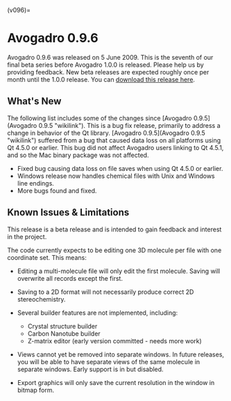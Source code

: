 (v096)=

# Avogadro 0.9.6

Avogadro 0.9.6 was released on 5 June 2009. This is the seventh of our final beta series before Avogadro 1.0.0 is released. Please help us by providing feedback. New beta releases are expected roughly once per month until the 1.0.0 release. You can [download this release here](http://sourceforge.net/project/showfiles.php?group_id=165310&package_id=187449).

What's New
----------

The following list includes some of the changes since [Avogadro 0.9.5](Avogadro 0.9.5 "wikilink"). This is a bug fix release, primarily to address a change in behavior of the Qt library. [Avogadro 0.9.5](Avogadro 0.9.5 "wikilink") suffered from a bug that caused data loss on all platforms using Qt 4.5.0 or earlier. This bug did not affect Avogadro users linking to Qt 4.5.1, and so the Mac binary package was not affected.



-   Fixed bug causing data loss on file saves when using Qt 4.5.0 or earlier.
-   Windows release now handles chemical files with Unix and Windows line endings.
-   More bugs found and fixed.


Known Issues & Limitations
--------------------------

This release is a beta release and is intended to gain feedback and interest in the project.

The code currently expects to be editing one 3D molecule per file with one coordinate set. This means:

-   Editing a multi-molecule file will only edit the first molecule. Saving will overwrite all records except the first.
-   Saving to a 2D format will not necessarily produce correct 2D stereochemistry.



-   Several builder features are not implemented, including:
    -   Crystal structure builder
    -   Carbon Nanotube builder
    -   Z-matrix editor (early version committed - needs more work)



-   Views cannot yet be removed into separate windows. In future releases, you will be able to have separate views of the same molecule in separate windows. Early support is in but disabled.
-   Export graphics will only save the current resolution in the window in bitmap form.
